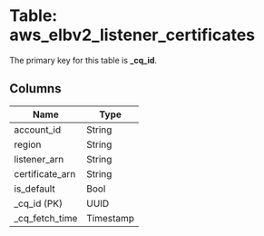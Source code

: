 # Table: aws_elbv2_listener_certificates


The primary key for this table is **_cq_id**.


## Columns
| Name          | Type          |
| ------------- | ------------- |
|account_id|String|
|region|String|
|listener_arn|String|
|certificate_arn|String|
|is_default|Bool|
|_cq_id (PK)|UUID|
|_cq_fetch_time|Timestamp|